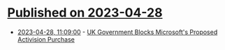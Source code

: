 # [Published on 2023-04-28](index.md)

* [2023-04-28, 11:09:00](https://soylentnews.org/article.pl?sid=23/04/27/1431238&from=rss) - [UK Government Blocks Microsoft's Proposed Activision Purchase](https://soylentnews.org/article.pl?sid=23/04/27/1431238&from=rss)
